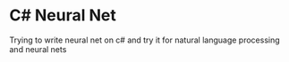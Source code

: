 # C# Neural Net
Trying to write neural net on c# 
and try it for natural language processing and neural nets
